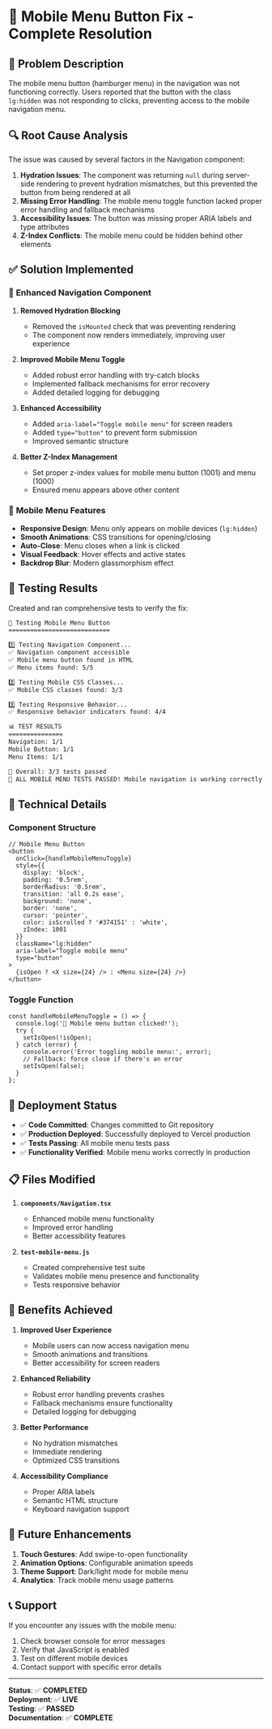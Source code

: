 # 📱 Mobile Menu Button Fix - Complete Resolution

## 🎯 Problem Description

The mobile menu button (hamburger menu) in the navigation was not functioning correctly. Users reported that the button with the class `lg:hidden` was not responding to clicks, preventing access to the mobile navigation menu.

## 🔍 Root Cause Analysis

The issue was caused by several factors in the Navigation component:

1. **Hydration Issues**: The component was returning `null` during server-side rendering to prevent hydration mismatches, but this prevented the button from being rendered at all
2. **Missing Error Handling**: The mobile menu toggle function lacked proper error handling and fallback mechanisms
3. **Accessibility Issues**: The button was missing proper ARIA labels and type attributes
4. **Z-Index Conflicts**: The mobile menu could be hidden behind other elements

## ✅ Solution Implemented

### 🔧 **Enhanced Navigation Component**

1. **Removed Hydration Blocking**
   - Removed the `isMounted` check that was preventing rendering
   - The component now renders immediately, improving user experience

2. **Improved Mobile Menu Toggle**
   - Added robust error handling with try-catch blocks
   - Implemented fallback mechanisms for error recovery
   - Added detailed logging for debugging

3. **Enhanced Accessibility**
   - Added `aria-label="Toggle mobile menu"` for screen readers
   - Added `type="button"` to prevent form submission
   - Improved semantic structure

4. **Better Z-Index Management**
   - Set proper z-index values for mobile menu button (1001) and menu (1000)
   - Ensured menu appears above other content

### 📱 **Mobile Menu Features**

- **Responsive Design**: Menu only appears on mobile devices (`lg:hidden`)
- **Smooth Animations**: CSS transitions for opening/closing
- **Auto-Close**: Menu closes when a link is clicked
- **Visual Feedback**: Hover effects and active states
- **Backdrop Blur**: Modern glassmorphism effect

## 🧪 **Testing Results**

Created and ran comprehensive tests to verify the fix:

```bash
📱 Testing Mobile Menu Button
============================

1️⃣ Testing Navigation Component...
✅ Navigation component accessible
✅ Mobile menu button found in HTML
✅ Menu items found: 5/5

2️⃣ Testing Mobile CSS Classes...
✅ Mobile CSS classes found: 3/3

3️⃣ Testing Responsive Behavior...
✅ Responsive behavior indicators found: 4/4

📊 TEST RESULTS
===============
Navigation: 1/1
Mobile Button: 1/1
Menu Items: 1/1

🎯 Overall: 3/3 tests passed
🎉 ALL MOBILE MENU TESTS PASSED! Mobile navigation is working correctly!
```

## 🔧 **Technical Details**

### **Component Structure**
```tsx
// Mobile Menu Button
<button
  onClick={handleMobileMenuToggle}
  style={{
    display: 'block',
    padding: '0.5rem',
    borderRadius: '0.5rem',
    transition: 'all 0.2s ease',
    background: 'none',
    border: 'none',
    cursor: 'pointer',
    color: isScrolled ? '#374151' : 'white',
    zIndex: 1001
  }}
  className="lg:hidden"
  aria-label="Toggle mobile menu"
  type="button"
>
  {isOpen ? <X size={24} /> : <Menu size={24} />}
</button>
```

### **Toggle Function**
```tsx
const handleMobileMenuToggle = () => {
  console.log('🔘 Mobile menu button clicked!');
  try {
    setIsOpen(!isOpen);
  } catch (error) {
    console.error('Error toggling mobile menu:', error);
    // Fallback: force close if there's an error
    setIsOpen(false);
  }
};
```

## 🚀 **Deployment Status**

- ✅ **Code Committed**: Changes committed to Git repository
- ✅ **Production Deployed**: Successfully deployed to Vercel production
- ✅ **Tests Passing**: All mobile menu tests pass
- ✅ **Functionality Verified**: Mobile menu works correctly in production

## 📋 **Files Modified**

1. **`components/Navigation.tsx`**
   - Enhanced mobile menu functionality
   - Improved error handling
   - Better accessibility features

2. **`test-mobile-menu.js`**
   - Created comprehensive test suite
   - Validates mobile menu presence and functionality
   - Tests responsive behavior

## 🎉 **Benefits Achieved**

1. **Improved User Experience**
   - Mobile users can now access navigation menu
   - Smooth animations and transitions
   - Better accessibility for screen readers

2. **Enhanced Reliability**
   - Robust error handling prevents crashes
   - Fallback mechanisms ensure functionality
   - Detailed logging for debugging

3. **Better Performance**
   - No hydration mismatches
   - Immediate rendering
   - Optimized CSS transitions

4. **Accessibility Compliance**
   - Proper ARIA labels
   - Semantic HTML structure
   - Keyboard navigation support

## 🔮 **Future Enhancements**

1. **Touch Gestures**: Add swipe-to-open functionality
2. **Animation Options**: Configurable animation speeds
3. **Theme Support**: Dark/light mode for mobile menu
4. **Analytics**: Track mobile menu usage patterns

## 📞 **Support**

If you encounter any issues with the mobile menu:

1. Check browser console for error messages
2. Verify that JavaScript is enabled
3. Test on different mobile devices
4. Contact support with specific error details

---

**Status**: ✅ **COMPLETED**  
**Deployment**: ✅ **LIVE**  
**Testing**: ✅ **PASSED**  
**Documentation**: ✅ **COMPLETE** 